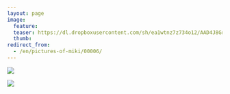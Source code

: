 ```yaml
---
layout: page
image:
  feature:
  teaser: https://dl.dropboxusercontent.com/sh/ea1wtnz7z734o12/AAD4J8Grmya6c7wozUqUVIiSa/mikin-kuvat/2/IMG_9336-245px.jpg
  thumb:
redirect_from:
  - /en/pictures-of-miki/00006/
---
```


[![](https://dl.dropboxusercontent.com/sh/ea1wtnz7z734o12/AACtJwU5uotdgNrPnjswydBMa/mikin-kuvat/3/IMG_9335-800px.jpg)](https://dl.dropboxusercontent.com/sh/ea1wtnz7z734o12/AACEKVhoLbPd4Rq36bg0cuy6a/mikin-kuvat/3/IMG_9335.jpg)

[![](https://dl.dropboxusercontent.com/sh/ea1wtnz7z734o12/AAB_J3pDkDxqRcw51fDWfudra/mikin-kuvat/3/IMG_9336-800px.jpg)](https://dl.dropboxusercontent.com/sh/ea1wtnz7z734o12/AAB38ZhWI-yy_6uKfvMzf01Za/mikin-kuvat/3/IMG_9336.jpg)
